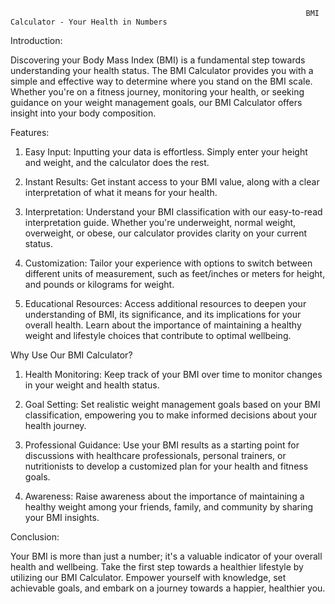                                                                       BMI Calculator - Your Health in Numbers

Introduction:
                                                                                  
Discovering your Body Mass Index (BMI) is a fundamental step towards understanding your health status. 
The BMI Calculator provides you with a simple and effective way to determine where you stand on the BMI scale. 
Whether you're on a fitness journey, monitoring your health, or seeking guidance on your weight management goals, 
our BMI Calculator offers insight into your body composition.

Features:

1) Easy Input: Inputting your data is effortless. Simply enter your height and weight, and the calculator does the rest.

2) Instant Results: Get instant access to your BMI value, along with a clear interpretation of what it means for your health.

3) Interpretation: Understand your BMI classification with our easy-to-read interpretation guide. Whether you're underweight, normal weight, overweight, or obese, our calculator provides clarity on your current status.

4) Customization: Tailor your experience with options to switch between different units of measurement, such as feet/inches or meters for height, and pounds or kilograms for weight.

5) Educational Resources: Access additional resources to deepen your understanding of BMI, its significance, and its implications for your overall health. Learn about the importance of maintaining a healthy weight and lifestyle choices that contribute to optimal wellbeing.

Why Use Our BMI Calculator?

1) Health Monitoring: Keep track of your BMI over time to monitor changes in your weight and health status.

2) Goal Setting: Set realistic weight management goals based on your BMI classification, empowering you to make informed decisions about your health journey.

3) Professional Guidance: Use your BMI results as a starting point for discussions with healthcare professionals, personal trainers, or nutritionists to develop a customized plan for your health and fitness goals.

4) Awareness: Raise awareness about the importance of maintaining a healthy weight among your friends, family, and community by sharing your BMI insights.

  Conclusion:
            
Your BMI is more than just a number; it's a valuable indicator of your overall health and wellbeing. 
Take the first step towards a healthier lifestyle by utilizing our BMI Calculator. 
Empower yourself with knowledge, set achievable goals, and embark on a journey towards a happier, healthier you.


